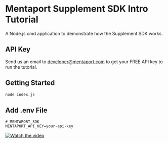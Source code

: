 # Mentaport Supplement SDK Intro Tutorial

A Node.js cmd application to demonstrate how the Supplement SDK works. 


 ## API Key
Send us an email to developer@mentaport.com to get your FREE API key to run the tutorial.



## Getting Started


```bash
node index.js
```
## Add .env File
```
# MENTAPORT_SDK
MENTAPORT_API_KEY=your-api-key
```
[![Watch the video](https://img.youtube.com/vi/FVXU2VUwo6s/maxresdefault.jpg)](https://youtu.be/FVXU2VUwo6s)


